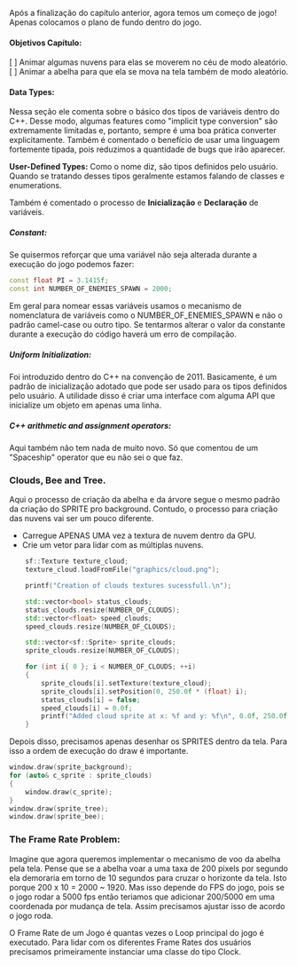 Após a finalização do capítulo anterior, agora temos um começo de jogo! Apenas colocamos o plano de fundo dentro do jogo.

#### Objetivos Capítulo:
[ ] Animar algumas nuvens para elas se moverem no céu de modo aleatório.
[ ] Animar a abelha para que ela se mova na tela também de modo aleatório.

#### Data Types:
Nessa seção ele comenta sobre o básico dos tipos de variáveis dentro do C++. Desse modo, algumas features como "implicit type conversion" são extremamente limitadas e, portanto, sempre é uma boa prática converter explicitamente. Também é comentado o benefício de usar uma linguagem fortemente tipada, pois reduzimos a quantidade de bugs que irão aparecer.

**User-Defined Types:** Como o nome diz, são tipos definidos pelo usuário. Quando se tratando desses tipos geralmente estamos falando de classes e enumerations. 

Também é comentado o processo de **Inicialização** e **Declaração** de variáveis.

##### Constant:
Se quisermos reforçar que uma variável não seja alterada durante a execução do jogo podemos fazer:
```cpp
const float PI = 3.1415f;
const int NUMBER_OF_ENEMIES_SPAWN = 2000;
```
Em geral para nomear essas variáveis usamos o mecanismo de nomenclatura de variáveis como o NUMBER_OF_ENEMIES_SPAWN e não o padrão camel-case ou outro tipo. Se tentarmos alterar o valor da constante durante a execução do código haverá um erro de compilação.

##### Uniform Initialization:
Foi introduzido dentro do C++ na convenção de 2011. Basicamente, é um padrão de inicialização adotado que pode ser usado para os tipos definidos pelo usuário. A utilidade disso é criar uma interface com alguma API que inicialize um objeto em apenas uma linha.

##### C++ arithmetic and assignment operators:
Aqui também não tem nada de muito novo. Só que comentou de um "Spaceship" operator que eu não sei o que faz. 

### Clouds, Bee and Tree.

Aqui o processo de criação da abelha e da árvore segue o mesmo padrão da criação do SPRITE pro background. Contudo, o processo para criação das nuvens vai ser um pouco diferente. 
- Carregue APENAS UMA vez a textura de nuvem dentro da GPU.
- Crie um vetor para lidar com as múltiplas nuvens.

```cpp
	sf::Texture texture_cloud;
	texture_cloud.loadFromFile("graphics/cloud.png");

	printf("Creation of clouds textures sucessfull.\n");

	std::vector<bool> status_clouds;
	status_clouds.resize(NUMBER_OF_CLOUDS);
	std::vector<float> speed_clouds;
	speed_clouds.resize(NUMBER_OF_CLOUDS);

	std::vector<sf::Sprite> sprite_clouds;
	sprite_clouds.resize(NUMBER_OF_CLOUDS);

	for (int i{ 0 }; i < NUMBER_OF_CLOUDS; ++i)
	{
		sprite_clouds[i].setTexture(texture_cloud);
		sprite_clouds[i].setPosition(0, 250.0f * (float) i);
		status_clouds[i] = false;
		speed_clouds[i] = 0.0f;
		printf("Added cloud sprite at x: %f and y: %f\n", 0.0f, 250.0f * (float) i);
	}
```
Depois disso, precisamos apenas desenhar os SPRITES dentro da tela. Para isso a ordem de execução do draw é importante.
```cpp
window.draw(sprite_background);
for (auto& c_sprite : sprite_clouds)
{
	window.draw(c_sprite);
}
window.draw(sprite_tree);
window.draw(sprite_bee);
```
### The Frame Rate Problem:
Imagine que agora queremos implementar o mecanismo de voo da abelha pela tela. Pense que se a abelha voar a uma taxa de 200 pixels por segundo ela demoraria em torno de 10 segundos para cruzar o horizonte da tela. Isto porque 200 x 10 = 2000 ~ 1920. Mas isso depende do FPS do jogo, pois se o jogo rodar a 5000 fps então teriamos que adicionar 200/5000 em uma coordenada por mudança de tela. Assim precisamos ajustar isso de acordo o jogo roda. 

O Frame Rate de um Jogo é quantas vezes o Loop principal do jogo é executado. Para lidar com os diferentes Frame Rates dos usuários precisamos primeiramente instanciar uma classe do tipo Clock.